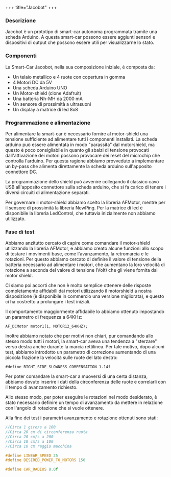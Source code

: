 +++
title="Jacobot"
+++
### Descrizione

Jacobot è un prototipo di smart-car autonoma programmata tramite una
scheda Arduino. A questa smart-car possono essere aggiunti sensori e
dispositivi di output che possono essere utili per visualizzarne lo
stato.

### Componenti

La Smart-Car Jacobot, nella sua composizione iniziale, è composta da:

-   Un telaio metallico e 4 ruote con copertura in gomma
-   4 Motori DC da 5V
-   Una scheda Arduino UNO
-   Un Motor-shield (clone Adafruit)
-   Una batteria Nh-MH da 2000 mA
-   Un sensore di prossimità a ultrasuoni
-   Un display a matrice di led 8x8

### Programmazione e alimentazione

Per alimentare la smart-car è necessario fornire al motor-shield una
tensione sufficiente ad alimentare tutti i componenti installati. La
scheda arduino può essere alimentata in modo \"parassita\" dal
motorshield, ma questo è poco consigliabile in quanto gli sbalzi di
tensione provocati dall\'attivazione dei motori possono provocare dei
reset del microchip che controlla l\'arduino. Per questa ragione abbiamo
provveduto a implementare un by-pass che alimenta direttamente la scheda
arduino sull\'apposito connettore DC.

La programmazione dello shield può avvenire collegando il classico cavo
USB all\'apposito connettore sulla scheda arduino, che si fa carico di
tenere i diversi circuiti di alimentazione separati.

Per governare il motor-shield abbiamo scelto la libreria AFMotor, mentre
per il sensore di prossimità la libreria NewPing. Per la matrice di led
è disponibile la libreria LedControl, che tuttavia inizialmente non
abbiamo utilizzato.

### Fase di test

Abbiamo anzitutto cercato di capire come comandare il motor-shield
utilizzando la libreria AFMotor, e abbiamo creato alcune funzioni allo
scopo di testare i movimenti base, come l\'avanzamento, la retromarcia e
le rotazioni. Per questo abbiamo cercato di definire il valore di
tensione della batteria necessario ad alimentare i motori, che aumentano
la loro velocità di rotazione a seconda del valore di tensione (Volt)
che gli viene fornita dal motor shield.

Ci siamo poi accorti che non è molto semplice ottenere delle risposte
completamente affidabili dai motori utilizzando il motorshield a nostra
disposizione (è disponibile in commercio una versione migliorata), e
questo ci ha costretto a prolungare i test iniziali.

Il comportamento maggiormente affidabile lo abbiamo ottenuto impostando
un parametro di frequenza a 64KHz:

`AF_DCMotor motor1(1, MOTOR12_64KHZ);`

Inoltre abbiamo notato che per motivi non chiari, pur comandando allo
stesso modo tutti i motori, la smart-car aveva una tendenza a
\"sterzare\" verso destra anche durante la marcia rettilinea. Per tale
motivo, dopo alcuni test, abbiamo introdotto un parametro di correzione
aumentando di una piccola frazione la velocità sulle ruote del lato
destro:

`#define RIGHT_SIDE_SLOWNESS_COMPENSATION 1.14f `

Per poter comandare la smart-car a muoversi di una certa distanza,
abbiamo dovuto inserire i dati della circonferenza delle ruote e
correlarli con il tempo di avanzamento richiesto.

Allo stesso modo, per poter eseguire le rotazioni nel modo desiderato, è
stato necessario definire un tempo di avanzamento da mettere in
relazione con l\'angolo di rotazione che si vuole ottenere.

Alla fine dei test i parametri avanzamento e rotazione ottenuti sono
stati:

``` {.c++ .numberLines}
//Circa 1 giro/s a 100
//Circa 20 cm di circonferenza ruota
//Circa 20 cm/s a 200
//Circa 10 cm/s a 100
//Circa 10 cm raggio macchina

#define LINEAR_SPEED 25
#define DESIRED_POWER_TO_MOTORS 150

#define CAR_RADIUS 8.0f
```

